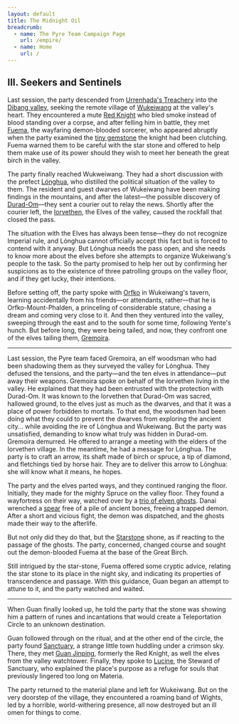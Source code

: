 ```yaml
---
layout: default
title: The Midnight Oil
breadcrumb:
  - name: The Pyre Team Campaign Page
    url: /empire/
  - name: Home
    url: /
---
```

## III. Seekers and Sentinels

Last session, the party descended from [Urrenhada's Treachery](treachery.html) into the [Dibang valley](dibang.html), seeking the remote village of [Wukeiwang](wukeiwang.html) at the valley's heart. They encountered a mute [Red Knight](redknight.html) who bled smoke instead of blood standing over a corpse, and after felling him in battle, they met [Fuema](fuema.html), the wayfaring demon-blooded sorcerer, who appeared abruptly when the party examined the [tiny gemstone](starstone.html) the knight had been clutching. Fuema warned them to be careful with the star stone and offered to help them make use of its power should they wish to meet her beneath the great birch in the valley.

The party finally reached Wukweiwang. They had a short discussion with the prefect [Lónghua](longhua.html), who distilled the political situation of the valley to them. The resident and guest dwarves of Wukeiwang have been making findings in the mountains, and after the latest—the possible discovery of [Durad-Om](durad-om.html)—they sent a courier out to relay the news. Shortly after the courier left, the [Iorvethen](iorvethen.html), the Elves of the valley, caused the rockfall that closed the pass.

The situation with the Elves has always been tense—they do not recognize Imperial rule, and Lónghua cannot officially accept this fact but is forced to contend with it anyway. But Lónghua needs the pass open, and she needs to know more about the elves before she attempts to organize Wukeiwang's people to the task. So the party promised to help her out by confirming her suspicions as to the existence of three patrolling groups on the valley floor, and if they get lucky, their intentions.

Before setting off, the party spoke with [Orfko](orfko.html) in Wukeiwang's tavern, learning accidentally from his friends—or attendants, rather—that he is Orfko-Mount-Phalden, a princeling of considerable stature, chasing a dream and coming very close to it. And then they ventured into the valley, sweeping through the east and to the south for some time, following Yente's hunch. But before long, they were being tailed, and now, they confront one of the elves tailing them, [Gremoira](gremoira.html).

---

Last session, the Pyre team faced Gremoira, an elf woodsman who had been shadowing them as they surveyed the valley for Lónghua. They defused the tensions, and the party—and the ten elves in attendance—put away their weapons. Gremoira spoke on behalf of the Iorvethen living in the valley. He explained that they had been entrusted with the protection with Durad-Om. It was known to the Iorvethen that Durad-Om was sacred, hallowed ground, to the elves just as much as the dwarves, and that it was a place of power forbidden to mortals. To that end, the woodsmen had been doing what they could to prevent the dwarves from exploring the ancient city... while avoiding the ire of Lónghua and Wukeiwang. But the party was unsatisfied, demanding to know what truly was hidden in Durad-om. Gremoira demurred. He offered to arrange a meeting with the elders of the Iorvethen village. In the meantime, he had a message for Lónghua. The party is to craft an arrow, its shaft made of birch or spruce, a tip of diamond, and fletchings tied by horse hair. They are to deliver this arrow to Lónghua: she will know what it means, he hopes.

The party and the elves parted ways, and they continued ranging the floor. Initially, they made for the mighty Spruce on the valley floor. They found a wayfortress on their way, watched over by a [trio of elven ghosts](aif.html). Danai wrenched a [spear](spear.html) free of a pile of ancient bones, freeing a trapped demon. After a short and vicious fight, the demon was dispatched, and the ghosts made their way to the afterlife.

But not only did they do that, but the [Starstone](starstone.html) shone, as if reacting to the passage of the ghosts. The party, concerned, changed course and sought out the demon-blooded Fuema at the base of the Great Birch.

Still intrigued by the star-stone, Fuema offered some cryptic advice, relating the star stone to its place in the night sky, and indicating its properties of transcendence and passage. With this guidance, Guan began an attempt to attune to it, and the party watched and waited.

---

When Guan finally looked up, he told the party that the stone was showing him a pattern of runes and incantations that would create a Teleportation Circle to an unknown destination.

Guan followed through on the ritual, and at the other end of the circle, the party found [Sanctuary](sanctuary.html), a strange little town huddling under a crimson sky. There, they met [Guan Jinping](guan.html), formerly the Red Knight, as well the elves from the valley watchtower. Finally, they spoke to [Lucine](lucine.html), the Steward of Sanctuary, who explained the place's purpose as a refuge for souls that previously lingered too long on Materia.

The party returned to the material plane and left for Wukeiwang. But on the very doorstep of the village, they encountered a roaming band of Wights, led by a horrible, world-withering presence, all now destroyed but an ill omen for things to come.
